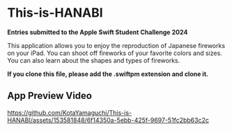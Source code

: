 # This-is-HANABI
**Entries submitted to the Apple Swift Student Challenge 2024**

This application allows you to enjoy the reproduction of Japanese fireworks on your iPad. You can shoot off fireworks of your favorite colors and sizes. You can also learn about the shapes and types of fireworks.

**If you clone this file, please add the .swiftpm extension and clone it.**

## App Preview Video

https://github.com/KotaYamaguchi/This-is-HANABI/assets/153581848/6f14350a-5ebb-425f-9697-51fc2bb63c2c

